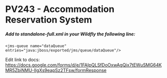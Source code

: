 # PV243 - Accommodation Reservation System

##### Add to standalone-full.xml in your Wildfly the following line:
````
<jms-queue name="dataQueue" entries="java:jboss/exported/jms/queue/dataQueue"/>
````
Edit link to docs: https://docs.google.com/forms/d/e/1FAIpQLSfDoOxwAgQix7tEWuSMG64KMR5ZbiNMU-IIgXs9eapSz2TFsw/formResponse
